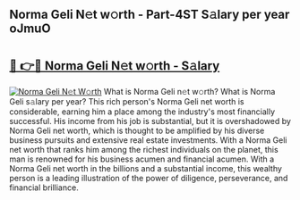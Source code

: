 ## Norma Geli N𝚎t w𝚘rth - Part-4ST S𝚊lary per year oJmuO

# <h2><a href="http://gc358ug.nevu.top/?p=Norma+Geli">🔗 👉🔴 Norma Geli N𝚎t w𝚘rth - S𝚊lary</a></h2>

[![Norma Geli N𝚎t W𝚘rth](https://i.imgur.com/Oavwk0R.jpeg)](http://gc358ug.nevu.top/?p=Norma+Geli)
What is Norma Geli n𝚎t w𝚘rth? What is Norma Geli s𝚊lary per year?
This rich person's Norma Geli net worth is considerable, earning him a place among the industry's most financially successful. His income from his job is substantial, but it is overshadowed by Norma Geli net worth, which is thought to be amplified by his diverse business pursuits and extensive real estate investments. With a Norma Geli net worth that ranks him among the richest individuals on the planet, this man is renowned for his business acumen and financial acumen. With a Norma Geli net worth in the billions and a substantial income, this wealthy person is a leading illustration of the power of diligence, perseverance, and financial brilliance.
